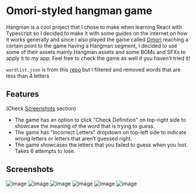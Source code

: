 # Omori-styled hangman game

Hangman is a cool project that I chose to make when learning React with Typescript so I decided to make it with some guides on the internet on how it works generally and since I also played the game called [Omori](https://store.steampowered.com/app/1150690/OMORI/) reaching a certain point to the game having a Hangman segment, I decided to use some of their assets mainly Hangman assets and some BGMs and SFXs to apply it to my app. Feel free to check the game as well if you haven't tried it!

`wordlist.json` is from this [repo](https://github.com/bevacqua/correcthorse/blob/master/wordlist.json) but I filtered and removed words that are less than 4 letters

## Features
(Check [Screenshots](#screenshots) section)
- The game has an option to click "Check Definition" on top-right side to showcase the meaning of the word that is trying to guess.
- The game has "Incorrect Letters" dropdown on top-left side to indicate wrong letters or letters that aren't guessed right.
- The game showcases the letters that you failed to guess when you lost. Takes 6 attempts to lose.

## Screenshots
![image](https://github.com/user-attachments/assets/19b4a56b-16dc-4b41-8f54-f19df614ec2c)
![image](https://github.com/user-attachments/assets/14d0bd4d-c35d-4afe-9c08-91872fd84af4)
![image](https://github.com/user-attachments/assets/21478cf5-9ee1-4a2e-8848-310233a94caa)
![image](https://github.com/user-attachments/assets/2e17e8b5-0a7c-423c-993b-60a3d1621694)
![image](https://github.com/user-attachments/assets/0a8dd7fc-92ae-43a9-a349-d1fd2bd233bd)
![image](https://github.com/user-attachments/assets/ca96519f-776e-4c91-b397-8b04377eb432)






